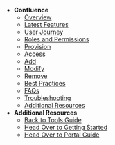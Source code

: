 - **Confluence**
  - [Overview](confluence/confluence-overview)
  - [Latest Features](confluence/confluence-features)
  -	[User Journey](confluence/confluence-user-journey)
  -	[Roles and Permissions](confluence/confluence-roles-and-permissions)
  - [Provision](confluence/confluence-provision)
  - [Access](confluence/confluence-access)
  -	[Add](confluence/confluence-add)
  -	[Modify](confluence/confluence-modify)
  -	[Remove](confluence/confluence-remove)
  - [Best Practices](confluence/confluence-best-practices)
  - [FAQs](confluence/confluence-faqs)
  - [Troubleshooting](confluence/confluence-troubleshooting)
  - [Additional Resources](confluence/confluence-additional-resources)      
- **Additional Resources**
  - [Back to Tools Guide](https://docs.developer.tech.gov.sg/docs/ship-hats-tools-guide/#/tools-overview)
  - [Head Over to Getting Started](https://docs.developer.tech.gov.sg/docs/ship-hats-getting-started-guide/#/)
  - [Head Over to Portal Guide](https://docs.developer.tech.gov.sg/docs/ship-hats-portal-guide/#/ship-hats-portal-overview)